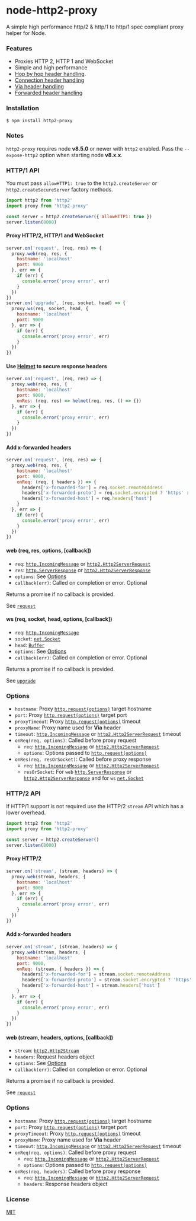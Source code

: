 # node-http2-proxy

A simple high performance http/2 & http/1 to http/1 spec compliant proxy helper for Node.

### Features

- Proxies HTTP 2, HTTP 1 and WebSocket
- Simple and high performance
- [Hop by hop header handling](https://developer.mozilla.org/en-US/docs/Web/HTTP/Headers).
- [Connection header handling](https://developer.mozilla.org/en-US/docs/Web/HTTP/Headers/Connection)
- [Via header handling](https://developer.mozilla.org/en-US/docs/Web/HTTP/Headers/Via)
- [Forwarded header handling](https://developer.mozilla.org/en-US/docs/Web/HTTP/Headers/Forwarded)

### Installation

```sh
$ npm install http2-proxy
```

### Notes

`http2-proxy` requires node **v8.5.0** or newer with `http2` enabled. Pass the `--expose-http2` option when starting node **v8.x.x**.

### HTTP/1 API

You must pass `allowHTTP1: true` to the `http2.createServer` or `http2.createSecureServer` factory methods.

```js
import http2 from 'http2'
import proxy from 'http2-proxy'

const server = http2.createServer({ allowHTTP1: true })
server.listen(8000)
```

#### Proxy HTTP/2, HTTP/1 and WebSocket

```js
server.on('request', (req, res) => {
  proxy.web(req, res, {
    hostname: 'localhost'
    port: 9000
  }, err => {
    if (err) {
      console.error('proxy error', err)
    }
  })
})
server.on('upgrade', (req, socket, head) => {
  proxy.ws(req, socket, head, {
    hostname: 'localhost'
    port: 9000
  }, err => {
    if (err) {
      console.error('proxy error', err)
    }
  })
})
```

#### Use [Helmet](https://www.npmjs.com/package/helmet) to secure response headers

```javascript
server.on('request', (req, res) => {
  proxy.web(req, res, {
    hostname: 'localhost'
    port: 9000,
    onRes: (req, res) => helmet(req, res, () => {})
  }, err => {
    if (err) {
      console.error('proxy error', err)
    }
  })
})
```

#### Add x-forwarded headers

```javascript
server.on('request', (req, res) => {
  proxy.web(req, res, {
    hostname: 'localhost'
    port: 9000,
    onReq: (req, { headers }) => {
      headers['x-forwarded-for'] = req.socket.remoteAddress
      headers['x-forwarded-proto'] = req.socket.encrypted ? 'https' : 'http'
      headers['x-forwarded-host'] = req.headers['host']
    }
  }, err => {
    if (err) {
      console.error('proxy error', err)
    }
  })
})
```

#### web (req, res, options, [callback])

- `req`: [`http.IncomingMessage`](https://nodejs.org/api/http.html#http_class_http_incomingmessage) or [`http2.Http2ServerRequest`](https://nodejs.org/api/http2.html#http2_class_http2_http2serverrequest)
- `res`: [`http.ServerResponse`](https://nodejs.org/api/http.html#http_http_request_options_callback) or [`http2.Http2ServerResponse`](https://nodejs.org/api/http2.html#http2_class_http2_http2serverresponse)
- `options`: See [Options](#options)
- `callback(err)`: Called on completion or error. Optional

Returns a promise if no callback is provided.

See [`request`](https://nodejs.org/api/http.html#http_event_request)

#### ws (req, socket, head, options, [callback])

- `req`: [`http.IncomingMessage`](https://nodejs.org/api/http.html#http_class_http_incomingmessage)
- `socket`: [`net.Socket`](https://nodejs.org/api/net.html#net_class_net_socket)
- `head`: [`Buffer`](https://nodejs.org/api/buffer.html#buffer_class_buffer)
- `options`: See [Options](#options)
- `callback(err)`: Called on completion or error. Optional

Returns a promise if no callback is provided.

See [`upgrade`](https://nodejs.org/api/http.html#http_event_upgrade)

### Options

  - `hostname`: Proxy [`http.request(options)`](https://nodejs.org/api/http.html#http_http_request_options_callback) target hostname
  - `port`: Proxy [`http.request(options)`](https://nodejs.org/api/http.html#http_http_request_options_callback) target port
  - `proxyTimeout`: Proxy [`http.request(options)`](https://nodejs.org/api/http.html#http_http_request_options_callback) timeout
  - `proxyName`: Proxy name used for **Via** header
  - `timeout`: [`http.IncomingMessage`](https://nodejs.org/api/http.html#http_class_http_incomingmessage) or [`http2.Http2ServerRequest`](https://nodejs.org/api/http2.html#http2_class_http2_http2serverrequest) timeout
  - `onReq(req, options)`: Called before proxy request
    - `req`: [`http.IncomingMessage`](https://nodejs.org/api/http.html#http_class_http_incomingmessage) or [`http2.Http2ServerRequest`](https://nodejs.org/api/http2.html#http2_class_http2_http2serverrequest)
    - `options`: Options passed to [`http.request(options)`](https://nodejs.org/api/http.html#http_http_request_options_callback)
  - `onRes(req, resOrSocket)`: Called before proxy response
    - `req`: [`http.IncomingMessage`](https://nodejs.org/api/http.html#http_class_http_incomingmessage) or [`http2.Http2ServerRequest`](https://nodejs.org/api/http2.html#http2_class_http2_http2serverrequest)
    - `resOrSocket`: For `web` [`http.ServerResponse`](https://nodejs.org/api/http.html#http_http_request_options_callback) or [`http2.Http2ServerResponse`](https://nodejs.org/api/http2.html#http2_class_http2_http2serverresponse) and for `ws` [`net.Socket`](https://nodejs.org/api/net.html#net_class_net_socket)

### HTTP/2 API

If HTTP/1 support is not required use the HTTP/2 `stream` API which has a lower overhead.

```js
import http2 from 'http2'
import proxy from 'http2-proxy'

const server = http2.createServer()
server.listen(8000)
```

#### Proxy HTTP/2

```js
server.on('stream', (stream, headers) => {
  proxy.web(stream, headers, {
    hostname: 'localhost'
    port: 9000
  }, err => {
    if (err) {
      console.error('proxy error', err)
    }
  })
})
```

#### Add x-forwarded  headers

```javascript
server.on('stream', (stream, headers) => {
  proxy.web(stream, headers, {
    hostname: 'localhost'
    port: 9000,
    onReq: (stream, { headers }) => {
      headers['x-forwarded-for'] = stream.socket.remoteAddress
      headers['x-forwarded-proto'] = stream.socket.encrypted ? 'https' : 'http'
      headers['x-forwarded-host'] = stream.headers['host']
    }
  }, err => {
    if (err) {
      console.error('proxy error', err)
    }
  })
})
```

#### web (stream, headers, options, [callback])

- `stream`: [`http2.Http2Stream`](https://nodejs.org/api/http2.html#http2_class_http2_http2stream)
- `headers`: Request headers object
- `options`: See [Options](#options)
- `callback(err)`: Called on completion or error. Optional

Returns a promise if no callback is provided.

See [`request`](https://nodejs.org/api/http.html#http_event_request)

### Options

  - `hostname`: Proxy [`http.request(options)`](https://nodejs.org/api/http.html#http_http_request_options_callback) target hostname
  - `port`: Proxy [`http.request(options)`](https://nodejs.org/api/http.html#http_http_request_options_callback) target port
  - `proxyTimeout`: Proxy [`http.request(options)`](https://nodejs.org/api/http.html#http_http_request_options_callback) timeout
  - `proxyName`: Proxy name used for **Via** header
  - `timeout`: [`http.IncomingMessage`](https://nodejs.org/api/http.html#http_class_http_incomingmessage) or [`http2.Http2ServerRequest`](https://nodejs.org/api/http2.html#http2_class_http2_http2serverrequest) timeout
  - `onReq(req, options)`: Called before proxy request
    - `req`: [`http.IncomingMessage`](https://nodejs.org/api/http.html#http_class_http_incomingmessage) or [`http2.Http2ServerRequest`](https://nodejs.org/api/http2.html#http2_class_http2_http2serverrequest)
    - `options`: Options passed to [`http.request(options)`](https://nodejs.org/api/http.html#http_http_request_options_callback)
  - `onRes(req, headers)`: Called before proxy response
    - `req`: [`http.IncomingMessage`](https://nodejs.org/api/http.html#http_class_http_incomingmessage) or [`http2.Http2ServerRequest`](https://nodejs.org/api/http2.html#http2_class_http2_http2serverrequest)
    - `headers`: Response headers object


### License

  [MIT](LICENSE)

